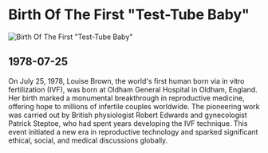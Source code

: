 # Birth Of The First "Test-Tube Baby"

![Birth Of The First "Test-Tube Baby"](https://images.firstpost.com/wp-content/uploads/2019/07/Lesley-Brown-with-her-naturally-conceived-baby-boy_UK-Press.jpg)

## 1978-07-25

On July 25, 1978, Louise Brown, the world's first human born via in vitro fertilization (IVF), was born at Oldham General Hospital in Oldham, England. Her birth marked a monumental breakthrough in reproductive medicine, offering hope to millions of infertile couples worldwide. The pioneering work was carried out by British physiologist Robert Edwards and gynecologist Patrick Steptoe, who had spent years developing the IVF technique. This event initiated a new era in reproductive technology and sparked significant ethical, social, and medical discussions globally.
